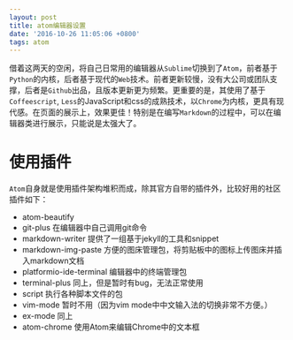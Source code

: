 ```yaml
---
layout: post
title: atom编辑器设置
date: '2016-10-26 11:05:06 +0800'
tags: atom
---
```


借着这两天的空闲，将自己日常用的编辑器从`Sublime`切换到了`Atom`，前者基于`Python`的内核，后者基于现代的`Web`技术。前者更新较慢，没有大公司或团队支撑，后者是`Github`出品，且版本更新更为频繁。更重要的是，其使用了基于`Coffeescript`, `Less`的JavaScript和css的成熟技术，以`Chrome`为内核，更具有现代感。在页面的展示上，效果更佳！特别是在编写`Markdown`的过程中，可以在编辑器类进行展示，只能说是太强大了。

# 使用插件

`Atom`自身就是使用插件架构堆积而成，除其官方自带的插件外，比较好用的社区插件如下：

- atom-beautify
- git-plus 在编辑器中自己调用git命令
- markdown-writer 提供了一组基于jekyll的工具和snippet
- markdown-img-paste 方便的图床管理包，将剪贴板中的图标上传图床并插入markdown文档
- platformio-ide-terminal 编辑器中的终端管理包
- terminal-plus 同上，但是暂时有bug，无法正常使用
- script 执行各种脚本文件的包
- vim-mode 暂时不用（因为vim mode中中文输入法的切换非常不方便。）
- ex-mode 同上
- atom-chrome 使用Atom来编辑Chrome中的文本框
